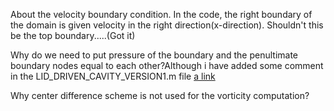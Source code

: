 About the velocity boundary condition. In the code, the right boundary of the domain is given velocity in the right direction(x-direction).
Shouldn't this be the top boundary.....(Got it)

Why do we need to put pressure of the boundary and the penultimate boundary nodes equal to each other?Although i have added some comment
in the LID_DRIVEN_CAVITY_VERSION1.m file [a link](https://github.com/AbdulHannanRaja95/LidDrivenCavity/blob/LID_CAVITY_VERSION1.m/Research%20Project/LID_CAVITY.m)

Why center difference scheme is not used for the vorticity computation?

